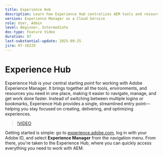 ```yaml
---
title: Experience Hub
description: Learn how Experience Hub centralizes AEM tools and resources in one place, streamlining access so you can work faster and deliver better experiences.
version: Experience Manager as a Cloud Service
role: User, Admin
level: Beginner, Intermediate
doc-type: Feature Video
duration: 87
last-substantial-update: 2025-09-25
jira: KT-18229
---
```


# Experience Hub

Experience Hub is your central starting point for working with Adobe Experience Manager. It brings together all the tools, environments, and resources you need in one place, making it easier to navigate, manage, and get work done faster. Instead of switching between multiple logins or bookmarks, Experience Hub provides a single, streamlined entry point—helping you stay focused on creating, delivering, and optimizing experiences.

>[!VIDEO](https://video.tv.adobe.com/v/3475246/?learn=on&enablevpops)

Getting started is simple: go to [experience.adobe.com](https://experience.adobe.com), log in with your Adobe ID, and select **Experience Manager** from the navigation menu. From there, you're taken to the Experience Hub, where you can quickly access everything you need to work with AEM.

